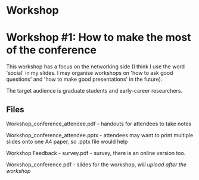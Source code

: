 # Workshop


# Workshop #1: How to make the most of the conference

This workshop has a focus on the networking side (I think I use the word 'social' in my slides. I may organise workshops on 'how to ask good questions' and 'how to make good presentations' in the future). 

The target audience is graduate students and early-career researchers.


## Files

Workshop_conference_attendee.pdf - handouts for attendees to take notes

Workshop_conference_attendee.pptx - attendees may want to print multiple slides onto one A4 paper, so .pptx file would help

Workshop Feedback - survey.pdf - survey, there is an online version too.

Workshop_conference.pdf - slides for the workshop, *will upload after the workshop*


